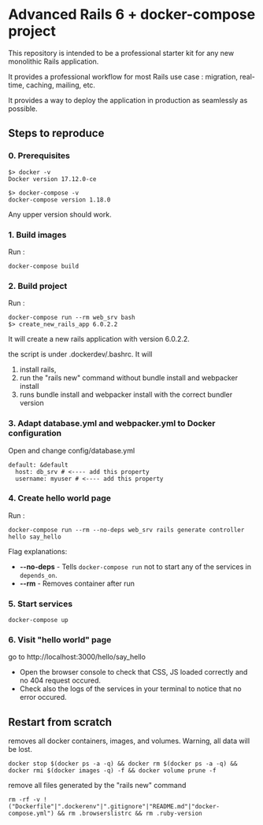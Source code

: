 # Advanced Rails 6 + docker-compose project

This repository is intended to be a professional starter kit for any new monolithic Rails application.

It provides a professional workflow for most Rails use case : migration, real-time, caching, mailing, etc.

It provides a way to deploy the application in production as seamlessly as possible.

## Steps to reproduce

### 0. Prerequisites

```
$> docker -v
Docker version 17.12.0-ce

$> docker-compose -v
docker-compose version 1.18.0
```

Any upper version should work.


### 1. Build images
Run :
```
docker-compose build
```

### 2. Build project

Run :
```
docker-compose run --rm web_srv bash
$> create_new_rails_app 6.0.2.2
```

It will create a new rails application with version 6.0.2.2.

the script is under .dockerdev/.bashrc. It will 

1) install rails, 
2) run the "rails new" command without bundle install and webpacker install
3) runs bundle install and webpacker install with the correct bundler version

### 3. Adapt database.yml and webpacker.yml to Docker configuration

Open and change config/database.yml
```
default: &default
  host: db_srv # <---- add this property
  username: myuser # <---- add this property
```

### 4. Create hello world page

Run :
```
docker-compose run --rm --no-deps web_srv rails generate controller hello say_hello
``` 

Flag explanations:
* **--no-deps** - Tells `docker-compose run` not to start any of the services in `depends_on`.
* **--rm** - Removes container after run

### 5. Start services

```
docker-compose up
```

### 6. Visit "hello world" page

go to http://localhost:3000/hello/say_hello

 - Open the browser console to check that CSS, JS loaded correctly and no 404 request occured.
 - Check also the logs of the services in your terminal to notice that no error occured.

## Restart from scratch

removes all docker containers, images, and volumes. Warning, all data will be lost.
```
docker stop $(docker ps -a -q) && docker rm $(docker ps -a -q) && docker rmi $(docker images -q) -f && docker volume prune -f
```

remove all files generated by the "rails new" command
```
rm -rf -v !("Dockerfile"|".dockerenv"|".gitignore"|"README.md"|"docker-compose.yml") && rm .browserslistrc && rm .ruby-version
```

